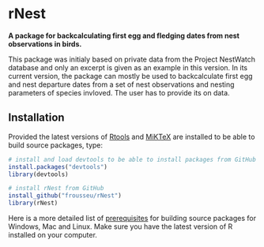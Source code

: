 # rNest
**A package for backcalculating first egg and fledging dates from nest observations in birds.**

This package was initialy based on private data from the Project NestWatch database and only an excerpt is given as an example in this version. In its current version, the package can mostly be used to backcalculate first egg and nest departure dates from a set of nest observations and nesting parameters of species invloved. The user has to provide its on data.

## Installation

Provided the latest versions of [Rtools](https://cran.r-project.org/bin/windows/Rtools/) and [MiKTeX](https://miktex.org/) are installed to be able to build source packages, type:

```r
# install and load devtools to be able to install packages from GitHub
install.packages("devtools")
library(devtools)

# install rNest from GitHub
install_github("frousseu/rNest")
library(rNest)
```

Here is a more detailed list of [prerequisites](https://support.rstudio.com/hc/en-us/articles/200486498-Package-Development-Prerequisites) for building source packages for Windows, Mac and Linux. Make sure you have the latest version of R installed on your computer.
